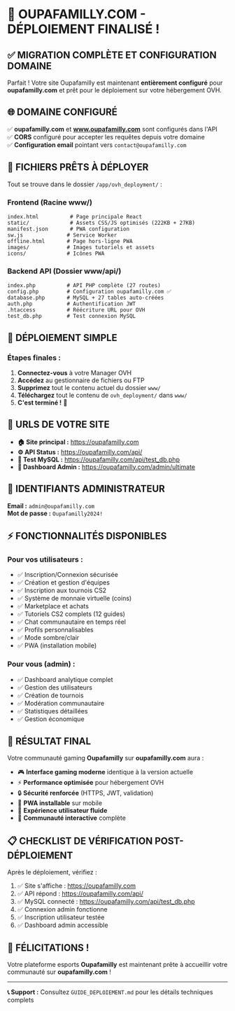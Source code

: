 # 🎉 OUPAFAMILLY.COM - DÉPLOIEMENT FINALISÉ !

## ✅ **MIGRATION COMPLÈTE ET CONFIGURATION DOMAINE**

Parfait ! Votre site Oupafamilly est maintenant **entièrement configuré** pour **oupafamilly.com** et prêt pour le déploiement sur votre hébergement OVH.

## 🌐 **DOMAINE CONFIGURÉ**

✅ **oupafamilly.com** et **www.oupafamilly.com** sont configurés dans l'API  
✅ **CORS** configuré pour accepter les requêtes depuis votre domaine  
✅ **Configuration email** pointant vers `contact@oupafamilly.com`  

## 📁 **FICHIERS PRÊTS À DÉPLOYER**

Tout se trouve dans le dossier `/app/ovh_deployment/` :

### **Frontend (Racine www/)**
```
index.html          # Page principale React
static/             # Assets CSS/JS optimisés (222KB + 27KB)
manifest.json       # PWA configuration
sw.js              # Service Worker
offline.html       # Page hors-ligne PWA
images/            # Images tutoriels et assets
icons/             # Icônes PWA
```

### **Backend API (Dossier www/api/)**
```
index.php          # API PHP complète (27 routes)
config.php         # Configuration oupafamilly.com ✅
database.php       # MySQL + 27 tables auto-créées
auth.php           # Authentification JWT
.htaccess          # Réécriture URL pour OVH
test_db.php        # Test connexion MySQL
```

## 🚀 **DÉPLOIEMENT SIMPLE**

### **Étapes finales :**

1. **Connectez-vous** à votre Manager OVH
2. **Accédez** au gestionnaire de fichiers ou FTP
3. **Supprimez** tout le contenu actuel du dossier `www/`
4. **Téléchargez** tout le contenu de `ovh_deployment/` dans `www/`
5. **C'est terminé !** 🎉

## 🔗 **URLS DE VOTRE SITE**

- **🏠 Site principal :** https://oupafamilly.com
- **⚙️ API Status :** https://oupafamilly.com/api/
- **🔧 Test MySQL :** https://oupafamilly.com/api/test_db.php  
- **👑 Dashboard Admin :** https://oupafamilly.com/admin/ultimate

## 🔐 **IDENTIFIANTS ADMINISTRATEUR**

**Email :** `admin@oupafamilly.com`  
**Mot de passe :** `Oupafamilly2024!`

## ⚡ **FONCTIONNALITÉS DISPONIBLES**

### **Pour vos utilisateurs :**
- ✅ Inscription/Connexion sécurisée
- ✅ Création et gestion d'équipes
- ✅ Inscription aux tournois CS2
- ✅ Système de monnaie virtuelle (coins)
- ✅ Marketplace et achats
- ✅ Tutoriels CS2 complets (12 guides)
- ✅ Chat communautaire en temps réel
- ✅ Profils personnalisables
- ✅ Mode sombre/clair
- ✅ PWA (installation mobile)

### **Pour vous (admin) :**
- ✅ Dashboard analytique complet
- ✅ Gestion des utilisateurs
- ✅ Création de tournois
- ✅ Modération communautaire
- ✅ Statistiques détaillées
- ✅ Gestion économique

## 🎯 **RÉSULTAT FINAL**

Votre communauté gaming **Oupafamilly** sur **oupafamilly.com** aura :

- 🎮 **Interface gaming moderne** identique à la version actuelle
- ⚡ **Performance optimisée** pour hébergement OVH
- 🔒 **Sécurité renforcée** (HTTPS, JWT, validation)
- 📱 **PWA installable** sur mobile
- 🚀 **Expérience utilisateur fluide**
- 👥 **Communauté interactive** complète

## 📋 **CHECKLIST DE VÉRIFICATION POST-DÉPLOIEMENT**

Après le déploiement, vérifiez :

1. ✅ Site s'affiche : https://oupafamilly.com
2. ✅ API répond : https://oupafamilly.com/api/
3. ✅ MySQL connecté : https://oupafamilly.com/api/test_db.php
4. ✅ Connexion admin fonctionne
5. ✅ Inscription utilisateur testée
6. ✅ Dashboard admin accessible

## 🎊 **FÉLICITATIONS !**

Votre plateforme esports **Oupafamilly** est maintenant prête à accueillir votre communauté sur **oupafamilly.com** !

---

**📞 Support :** Consultez `GUIDE_DEPLOIEMENT.md` pour les détails techniques complets